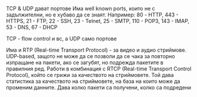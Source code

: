 TCP & UDP дават портове
Има well known ports, които не с задължителни, но е хубаво да се знаят. Например: 80 - HTTP, 443 - HTTPS, 21 - FTP, 22 - SSH, 23 - Telnet, 25 - SMTP, 110 - POP3, 143 - IMAP, 53 - DNS, 67 - DHCP

TCP - flow control и вс, а UDP само портове 

Има и RTP (Real-time Transport Protocol) - за видео и аудио стриймове. UDP-based, защото не може да се позволи да се чака за повторно изпращане на пакети, ако се загубят, но подрежда пакетите в правилния ред. Работи в комбинация с RTCP (Real-time Transport Control Protocol), който се грижи за качеството на стриймовете. Той дава статистика за качеството на стриймовете, на база на които може да променим данните. Дава колко пакети са получени, колко са подредени